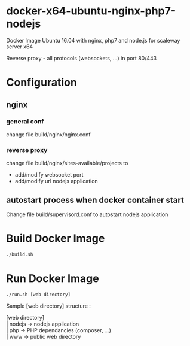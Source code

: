 # docker-x64-ubuntu-nginx-php7-nodejs
Docker Image Ubuntu 16.04 with nginx, php7 and node.js for scaleway server x64

Reverse proxy - all protocols (websockets, ...) in port 80/443

# Configuration

## nginx

### general conf 

change file build/nginx/nginx.conf
   
### reverse proxy 

change file build/nginx/sites-available/projects to
* add/modify websocket port
* add/modify url nodejs application

## autostart process when docker container start

Change file build/supervisord.conf to autostart nodejs application

# Build Docker Image
```bash
./build.sh
```

# Run Docker Image
```bash
./run.sh [web directory]
```

Sample [web directory] structure : 

[web directory]  
      | nodejs -> nodejs application  
      | php -> PHP dependancies (composer, ...)  
      | www -> public web directory  
      
